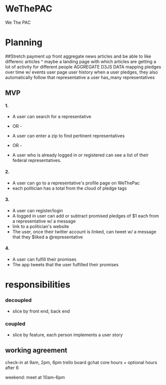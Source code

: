 # WeThePAC
We The PAC



# Planning
##Stretch
payment up front
aggregate news articles and be able to like differenc articles
^ maybe a landing page with which articles are getting a lot of activity for different people
AGGREGATE D3JS DATA mapping pledges over time w/ events
user page
user history
when a user pledges, they also automatically follow that representative
a user has_many representatives

## MVP

#### 1.
* A user can search for a representative
- OR -
* A user can enter a zip to find pertinent representatives
- OR -
* A user who is already logged in or registered can see a list of their federal representatives.

#### 2.
* A user can go to a representative's profile page on WeThePac
* each politician has a total from the cloud of pledge tags

#### 3.
* A user can register/login
* A logged in user can add or subtract promised pledges of $1 each from a representative w/ a message
* link to a politician's website
* The user, once their twitter account is linked, can tweet w/ a message that they $liked a @representative

#### 4.
* A user can fulfill their promises
* The app tweets that the user fulfilled their promises




# responsibilities
### decoupled
* slice by front end, back end

### coupled
* slice by feature, each person implements a user story

## working agreement
check-in at 9am, 2pm, 6pm
trello board
gchat
core hours + optional hours after 6

weekend: meet at 10am-6pm
